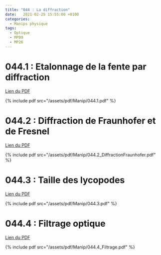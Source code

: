```yaml
---
title: "044 : La diffraction"
date:   2021-02-25 15:55:00 +0100
categories:
  - Manips physique
tags:
  - Optique
  - MP09
  - MP26
---
```


# 044.1 : Etalonnage de la fente par diffraction

[Lien du PDF](/assets/pdf/Manip/044.1.pdf)

{% include pdf src="/assets/pdf/Manip/044.1.pdf" %}

# 044.2 : Diffraction de Fraunhofer et de Fresnel

[Lien du PDF](/assets/pdf/Manip/044.2_DiffractionFraunhofer.pdf)

{% include pdf src="/assets/pdf/Manip/044.2_DiffractionFraunhofer.pdf" %}

# 044.3 : Taille des lycopodes

[Lien du PDF](/assets/pdf/Manip/044.3.pdf)

{% include pdf src="/assets/pdf/Manip/044.3.pdf" %}

# 044.4 : Filtrage optique

[Lien du PDF](/assets/pdf/Manip/044.4_Filtrage.pdf)

{% include pdf src="/assets/pdf/Manip/044.4_Filtrage.pdf" %}
